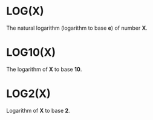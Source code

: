 # LOG(X)

The natural logarithm (logarithm to base **e**) of number **X**.

# LOG10(X)

The logarithm of **X** to base **10**.

# LOG2(X)

Logarithm of **X** to base **2**.
